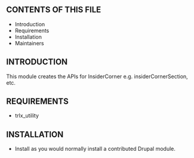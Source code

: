 CONTENTS OF THIS FILE
---------------------
 * Introduction
 * Requirements
 * Installation
 * Maintainers


INTRODUCTION
------------
This module creates the APIs for InsiderCorner e.g. insiderCornerSection, etc.


REQUIREMENTS
------------
* trlx_utility


INSTALLATION
------------
 * Install as you would normally install a contributed Drupal module.
